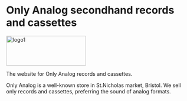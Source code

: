 # Only Analog secondhand records and cassettes

<img src="https://www.bristolcybersolutions.co.uk/uploads/1/4/4/2/144286628/only-analog-logo_orig.jpg?raw=true" width="216" height="81" id="logo1" title="logo1" alt="logo1">

<p>The website for Only Analog records and cassettes.</p>
<p>Only Analog is a well-known store in St.Nicholas market, Bristol. We sell only records and cassettes, preferring the sound of analog formats.</p>
